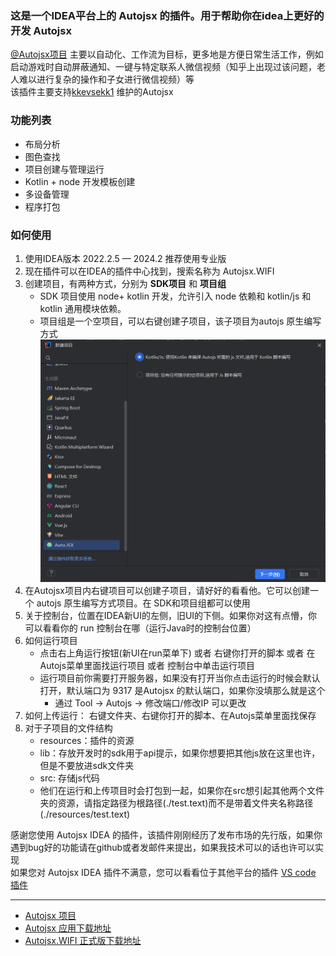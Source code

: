 ### 这是一个IDEA平台上的 Autojsx 的插件。用于帮助你在idea上更好的开发 Autojsx
[@Autojsx项目](https://github.com/kkevsekk1/AutoX) 主要以自动化、工作流为目标，更多地是方便日常生活工作，例如启动游戏时自动屏蔽通知、一键与特定联系人微信视频（知乎上出现过该问题，老人难以进行复杂的操作和子女进行微信视频）等  
该插件主要支持[kkevsekk1](https://github.com/kkevsekk1/AutoX) 维护的Autojsx

### 功能列表
* 布局分析
* 图色查找
* 项目创建与管理运行
* Kotlin + node 开发模板创建
* 多设备管理
* 程序打包
### 如何使用
1. 使用IDEA版本 2022.2.5 — 2024.2 推荐使用专业版
2. 现在插件可以在IDEA的插件中心找到，搜索名称为 Autojsx.WIFI
3. 创建项目，有两种方式，分别为 **SDK项目** 和 **项目组**
   * SDK 项目使用 node+ kotlin 开发，允许引入 node 依赖和 kotlin/js 和 kotlin 通用模块依赖。
   * 项目组是一个空项目，可以右键创建子项目，该子项目为autojs 原生编写方式
![img.png](img.png)
4. 在Autojsx项目内右键项目可以创建子项目，请好好的看看他。它可以创建一个 autojs 原生编写方式项目。在 SDK和项目组都可以使用
5. 关于控制台，位置在IDEA新UI的左侧，旧UI的下侧。如果你对这有点懵，你可以看看你的 run 控制台在哪（运行Java时的控制台位置）
6. 如何运行项目
   * 点击右上角运行按钮(新UI在run菜单下) 或者 右键你打开的脚本 或者 在Autojs菜单里面找运行项目 或者 控制台中单击运行项目
   * 运行项目前你需要打开服务器，如果没有打开当你点击运行的时候会默认打开，默认端口为 9317 是Autojsx 的默认端口，如果你没填那么就是这个
     * 通过 Tool -> Autojs -> 修改端口/修改IP 可以更改
7. 如何上传运行： 右键文件夹、右键你打开的脚本、在Autojs菜单里面找保存
8. 对于子项目的文件结构
    * resources：插件的资源
    * lib：存放开发时的sdk用于api提示，如果你想要把其他js放在这里也许，但是不要放进sdk文件夹
    * src: 存储js代码
    * 他们在运行和上传项目时会打包到一起，如果你在src想引起其他两个文件夹的资源，请指定路径为根路径(./test.text)而不是带着文件夹名称路径(./resources/test.text)
   
感谢您使用 Autojsx IDEA 的插件，该插件刚刚经历了发布市场的先行版，如果你遇到bug好的功能请在github或者发邮件来提出，如果我技术可以的话也许可以实现    
如果您对 Autojsx IDEA 插件不满意，您可以看看位于其他平台的插件 [VS code 插件](https://marketplace.visualstudio.com/items?itemName=aaroncheng.auto-js-vsce-fixed)  

----
* [Autojsx 项目](https://github.com/kkevsekk1/AutoX)
* [Autojsx 应用下载地址](https://github.com/kkevsekk1/AutoX/releases)
* [Autojsx.WIFI 正式版下载地址](https://plugins.jetbrains.com/plugin/22458-autojsx-wifi)
